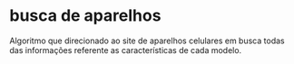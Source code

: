 # busca de aparelhos
Algoritmo que direcionado ao site de aparelhos celulares em busca todas das informações referente as características de cada modelo.
